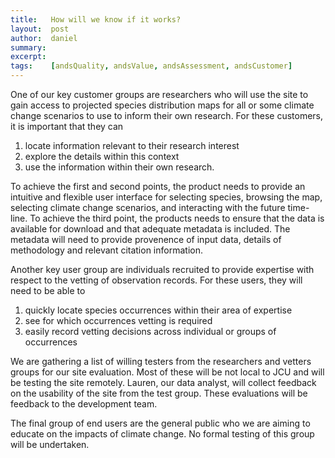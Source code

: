 ```yaml
---
title:   How will we know if it works?
layout:  post
author:  daniel
summary:
excerpt:
tags:    [andsQuality, andsValue, andsAssessment, andsCustomer]
---
```


One of our key customer groups are researchers who will use the site to gain access to projected species distribution maps for all or some climate change scenarios to use to inform their own research. 
For these customers, it is important that they can 
1. locate information relevant to their research interest
2. explore the details within this context
3. use the information within their own research.

To achieve the first and second points, the product needs to provide an
intuitive and flexible user interface for selecting species, browsing the map,
selecting climate change scenarios, and interacting with the future time-line.
To achieve the third point, the products needs to ensure that the data is
available for download and that adequate metadata is included.  The metadata
will need to provide provenence of input data, details of methodology and
relevant citation information.

Another key user group are individuals recruited to provide expertise with
respect to the vetting of observation records.  For these users, they will need
to be able to 
1. quickly locate species occurrences within their area of expertise
1. see for which occurrences vetting is required 
1. easily record vetting decisions across individual or groups of occurrences

We are gathering a list of willing testers from the researchers and vetters groups for our site evaluation. Most
of these will be not local to JCU and will be testing the site remotely.
Lauren, our data analyst, will collect feedback on the usability of the site
from the test group. These evaluations will be feedback to the development
team.

The final group of end users are the general public who we are aiming to educate on the impacts of climate change. No formal testing of this group will be undertaken.
